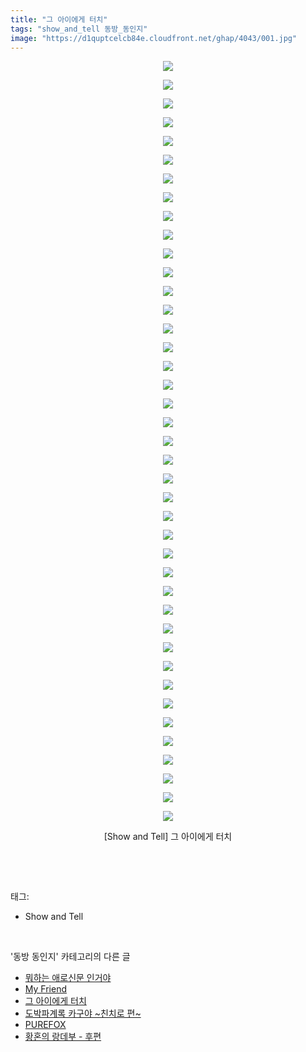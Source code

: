 ```yaml
---
title: "그 아이에게 터치"
tags: "show_and_tell 동방_동인지"
image: "https://d1quptcelcb84e.cloudfront.net/ghap/4043/001.jpg"
---
```

<div class="article">
<p style="text-align: center; clear: none; float: none;"><img src="{{ site.imgserver8 }}/ghap/4043/001.jpg"/></p>
<p style="text-align: center; clear: none; float: none;"><img src="{{ site.imgserver8 }}/ghap/4043/002.jpg"/></p>
<p style="text-align: center; clear: none; float: none;"><img src="{{ site.imgserver8 }}/ghap/4043/003.jpg"/></p>
<p style="text-align: center; clear: none; float: none;"><img src="{{ site.imgserver8 }}/ghap/4043/004.jpg"/></p>
<p style="text-align: center; clear: none; float: none;"><img src="{{ site.imgserver8 }}/ghap/4043/005.jpg"/></p>
<p style="text-align: center; clear: none; float: none;"><img src="{{ site.imgserver8 }}/ghap/4043/006.jpg"/></p>
<p style="text-align: center; clear: none; float: none;"><img src="{{ site.imgserver8 }}/ghap/4043/007.jpg"/></p>
<p style="text-align: center; clear: none; float: none;"><img src="{{ site.imgserver8 }}/ghap/4043/008.jpg"/></p>
<p style="text-align: center; clear: none; float: none;"><img src="{{ site.imgserver8 }}/ghap/4043/009.jpg"/></p>
<p style="text-align: center; clear: none; float: none;"><img src="{{ site.imgserver8 }}/ghap/4043/010.jpg"/></p>
<p style="text-align: center; clear: none; float: none;"><img src="{{ site.imgserver8 }}/ghap/4043/011.jpg"/></p>
<p style="text-align: center; clear: none; float: none;"><img src="{{ site.imgserver8 }}/ghap/4043/012.jpg"/></p>
<p style="text-align: center; clear: none; float: none;"><img src="{{ site.imgserver8 }}/ghap/4043/013.jpg"/></p>
<p style="text-align: center; clear: none; float: none;"><img src="{{ site.imgserver8 }}/ghap/4043/014.jpg"/></p>
<p style="text-align: center; clear: none; float: none;"><img src="{{ site.imgserver8 }}/ghap/4043/015.jpg"/></p>
<p style="text-align: center; clear: none; float: none;"><img src="{{ site.imgserver8 }}/ghap/4043/016.jpg"/></p>
<p style="text-align: center; clear: none; float: none;"><img src="{{ site.imgserver8 }}/ghap/4043/017.jpg"/></p>
<p style="text-align: center; clear: none; float: none;"><img src="{{ site.imgserver8 }}/ghap/4043/018.jpg"/></p>
<p style="text-align: center; clear: none; float: none;"><img src="{{ site.imgserver8 }}/ghap/4043/019.jpg"/></p>
<p style="text-align: center; clear: none; float: none;"><img src="{{ site.imgserver8 }}/ghap/4043/020.jpg"/></p>
<p style="text-align: center; clear: none; float: none;"><img src="{{ site.imgserver8 }}/ghap/4043/021.jpg"/></p>
<p style="text-align: center; clear: none; float: none;"><img src="{{ site.imgserver8 }}/ghap/4043/022.jpg"/></p>
<p style="text-align: center; clear: none; float: none;"><img src="{{ site.imgserver8 }}/ghap/4043/023.jpg"/></p>
<p style="text-align: center; clear: none; float: none;"><img src="{{ site.imgserver8 }}/ghap/4043/024.jpg"/></p>
<p style="text-align: center; clear: none; float: none;"><img src="{{ site.imgserver8 }}/ghap/4043/025.jpg"/></p>
<p style="text-align: center; clear: none; float: none;"><img src="{{ site.imgserver8 }}/ghap/4043/026.jpg"/></p>
<p style="text-align: center; clear: none; float: none;"><img src="{{ site.imgserver8 }}/ghap/4043/027.jpg"/></p>
<p style="text-align: center; clear: none; float: none;"><img src="{{ site.imgserver8 }}/ghap/4043/028.jpg"/></p>
<p style="text-align: center; clear: none; float: none;"><img src="{{ site.imgserver8 }}/ghap/4043/029.jpg"/></p>
<p style="text-align: center; clear: none; float: none;"><img src="{{ site.imgserver8 }}/ghap/4043/030.jpg"/></p>
<p style="text-align: center; clear: none; float: none;"><img src="{{ site.imgserver8 }}/ghap/4043/031.jpg"/></p>
<p style="text-align: center; clear: none; float: none;"><img src="{{ site.imgserver8 }}/ghap/4043/032.jpg"/></p>
<p style="text-align: center; clear: none; float: none;"><img src="{{ site.imgserver8 }}/ghap/4043/033.jpg"/></p>
<p style="text-align: center; clear: none; float: none;"><img src="{{ site.imgserver8 }}/ghap/4043/034.jpg"/></p>
<p style="text-align: center; clear: none; float: none;"><img src="{{ site.imgserver8 }}/ghap/4043/035.jpg"/></p>
<p style="text-align: center; clear: none; float: none;"><img src="{{ site.imgserver8 }}/ghap/4043/036.jpg"/></p>
<p style="text-align: center; clear: none; float: none;"><img src="{{ site.imgserver8 }}/ghap/4043/037.jpg"/></p>
<p style="text-align: center; clear: none; float: none;"><img src="{{ site.imgserver8 }}/ghap/4043/038.jpg"/></p>
<p style="text-align: center; clear: none; float: none;"><img src="{{ site.imgserver8 }}/ghap/4043/039.jpg"/></p>
<p style="text-align: center; clear: none; float: none;"><img src="{{ site.imgserver8 }}/ghap/4043/040.jpg"/></p>
<p style="text-align: center; clear: none; float: none;"><img src="{{ site.imgserver8 }}/ghap/4043/041.jpg"/></p>
<p style="text-align: center; clear: none; float: none;">[Show and Tell] 그 아이에게 터치</p>
<p><br/></p>
</div><br/>
<div class="tagTrail">
<p>태그: </p>
<ul>
<li>Show and Tell</li>
</ul>
</div><br/>
<div class="another">
<p>'동방 동인지' 카테고리의 다른 글</p>
<ul>
<li><a href="/ghap_4045">뭐하는 애로신문 인거야</a></li>
<li><a href="/ghap_4044">My Friend</a></li>
<li><a href="/ghap_4043">그 아이에게 터치</a></li>
<li><a href="/ghap_4041">도박파계록 카구야 ~친치로 편~</a></li>
<li><a href="/ghap_4040">PUREFOX</a></li>
<li><a href="/ghap_4035">황혼의 랑데부 - 후편</a></li>
</ul>
</div><br/>
<div class="cb_module cb_fluid">
<div class="cb_wrt cb_profile">
</div><!-- commentList close -->
</div><br/>
